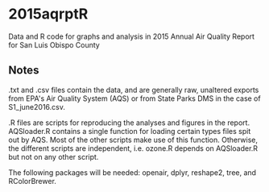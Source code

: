 # 2015aqrptR
Data and R code for graphs and analysis in 2015 Annual Air Quality Report for San Luis Obispo County

## Notes
.txt and .csv files contain the data, and are generally raw, unaltered exports from EPA's Air Quality System (AQS) or
from State Parks DMS in the case of S1_june2016.csv.

.R files are scripts for reproducing the analyses and figures in the report. AQSloader.R contains a single function for loading certain types files spit out by AQS. Most of the other scripts make use of this function. Otherwise, the different scripts are independent, i.e. ozone.R depends on AQSloader.R but not on any other script. 

The following packages will be needed: openair, dplyr, reshape2, tree, and RColorBrewer.